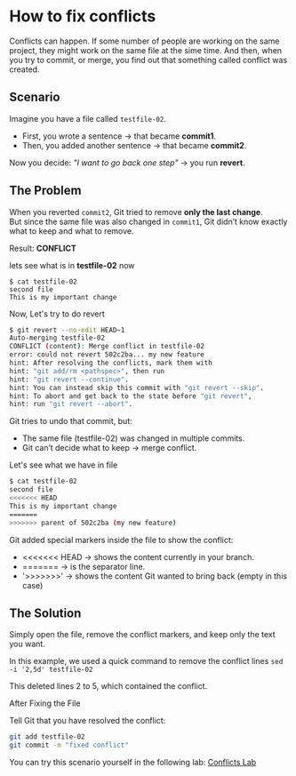 # How to fix conflicts

Conflicts can happen. If some number of people are working on the same project, they might work on the same file at the sime time. And then, when you try to commit, or merge, you find out that something called conflict was created.

## Scenario
Imagine you have a file called `testfile-02`.  
- First, you wrote a sentence → that became **commit1**.  
- Then, you added another sentence → that became **commit2**.  

Now you decide: *"I want to go back one step"* → you run **revert**.


## The Problem
When you reverted `commit2`, Git tried to remove **only the last change**.  
But since the same file was also changed in `commit1`, Git didn’t know exactly what to keep and what to remove.  

Result: **CONFLICT** 

lets see what is in **testfile-02** now

```
$ cat testfile-02
second file
This is my important change
```

Now, Let's try to do revert 

```bash
$ git revert --no-edit HEAD~1
Auto-merging testfile-02
CONFLICT (content): Merge conflict in testfile-02
error: could not revert 502c2ba... my new feature
hint: After resolving the conflicts, mark them with
hint: "git add/rm <pathspec>", then run
hint: "git revert --continue".
hint: You can instead skip this commit with "git revert --skip".
hint: To abort and get back to the state before "git revert",
hint: run "git revert --abort".
```
Git tries to undo that commit, but:
- The same file (testfile-02) was changed in multiple commits.
- Git can’t decide what to keep → merge conflict.

Let's see what we have in file
```bash
$ cat testfile-02
second file
<<<<<<< HEAD
This is my important change
=======
>>>>>>> parent of 502c2ba (my new feature)
```
Git added special markers inside the file to show the conflict:

- <<<<<<< HEAD → shows the content currently in your branch.
- ======= → is the separator line.
- '>>>>>>>' → shows the content Git wanted to bring back (empty in this case)

## The Solution

Simply open the file, remove the conflict markers, and keep only the text you want.

In this example, we used a quick command to remove the conflict lines
`sed -i '2,5d' testfile-02`

This deleted lines 2 to 5, which contained the conflict.

After Fixing the File

Tell Git that you have resolved the conflict:

```bash
git add testfile-02
git commit -m "fixed conflict"
```

You can try this scenario yourself in the following lab: [Conflicts Lab](https://killercoda.com/pawelpiwosz/course/gitFundamentals/git-09-houston-we-have-conflict)